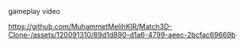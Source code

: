 gameplay video

https://github.com/MuhammetMelihKIR/Match3D-Clone-/assets/120091310/89d1d890-d1a6-4799-aeec-2bcfac69669b

